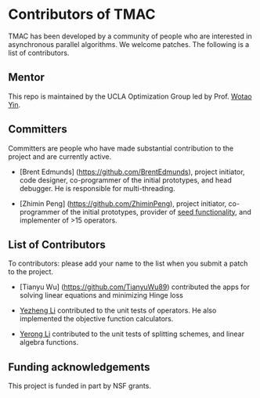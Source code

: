 Contributors of TMAC
=======================
TMAC has been developed by a community of people who are interested in asynchronous parallel algorithms.
We welcome patches. The following is a list of contributors.

Mentor
------
This repo is maintained by the UCLA Optimization Group led by Prof. [Wotao Yin](http://www.math.ucla.edu/~wotaoyin/).

Committers
----------
Committers are people who have made substantial contribution to the project and are currently active.

* [Brent Edmunds] (https://github.com/BrentEdmunds), project initiator, code designer, co-programmer of the initial prototypes, and head debugger. He is responsible for multi-threading.

* [Zhimin Peng] (https://github.com/ZhiminPeng), project initiator, co-programmer of the initial prototypes, provider of [seed functionality](https://github.com/ZhiminPeng/ARock/), and implementer of >15 operators.


List of Contributors
---------------------
To contributors: please add your name to the list when you submit a patch to the project.

* [Tianyu Wu] (https://github.com/TianyuWu89) contributed the apps for solving linear equations and minimizing Hinge loss

* [Yezheng Li](https://github.com/yezhengli-Mr9) contributed to the unit tests of operators. He also implemented the objective function calculators.

* [Yerong Li](https://github.com/YerongLeopard) contributed to the unit tests of splitting schemes, and linear algebra functions.

Funding acknowledgements
-------
This project is funded in part by NSF grants. 
